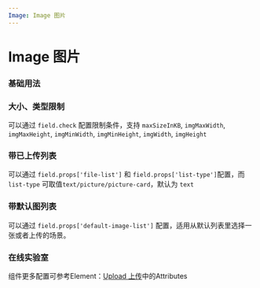 ```yaml
---
Image: Image 图片
---
```

# Image 图片

### 基础用法

<ClientOnly>
<field-image-demo blockName="imageField1"/>
</ClientOnly>

### 大小、类型限制

可以通过 `field.check` 配置限制条件，支持 `maxSizeInKB`, `imgMaxWidth`, `imgMaxHeight`, `imgMinWidth`, `imgMinHeight`, `imgWidth`, `imgHeight`

<ClientOnly>
<field-image-demo blockName="imageField2"/>
</ClientOnly>

### 带已上传列表

可以通过 `field.props['file-list']` 和 `field.props['list-type']`配置，而`list-type` 可取值`text/picture/picture-card`，默认为 `text`

<ClientOnly>
<field-image-demo blockName="imageField3"/>
</ClientOnly>

### 带默认图列表

可以通过 `field.props['default-image-list']` 配置，适用从默认列表里选择一张或者上传的场景。

<ClientOnly>
<field-image-demo blockName="imageField4"/>
</ClientOnly>

### 在线实验室
<ClientOnly>
<ams-config name="image" type="field"/>
</ClientOnly>

组件更多配置可参考Element：[Upload 上传](http://element-cn.eleme.io/#/zh-CN/component/upload)中的Attributes
